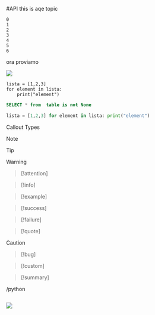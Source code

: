 #API this is aqe topic
```
0
1
2
3
4
5
6
```
ora proviamo

![](https://twitter.com/obsdmd/status/1580548874246443010)

```run-python
lista = [1,2,3]
for element in lista:
	print("element")
```

```sql
SELECT * from  table is not None
```

```python
lista = [1,2,3] for element in lista: print("element")
```


Callout Types

> [!note]
> 

> [!tip]
> 

> [!warning]
> 

> [!attention]
> 

> [!info]
> 

> [!example]
> 

> [!success]
> 

> [!failure]
> 

> [!quote]
> 

> [!caution]
> 

> [!bug] 
>

> [!custom]
> 
> 

> [!summary]
> 
> 

/python


<script type="text/notebook-cell">
console.log("Hello World!");
</script>

```md

```

![](https://twitter.com/obsdmd/status/1580548874246443010)